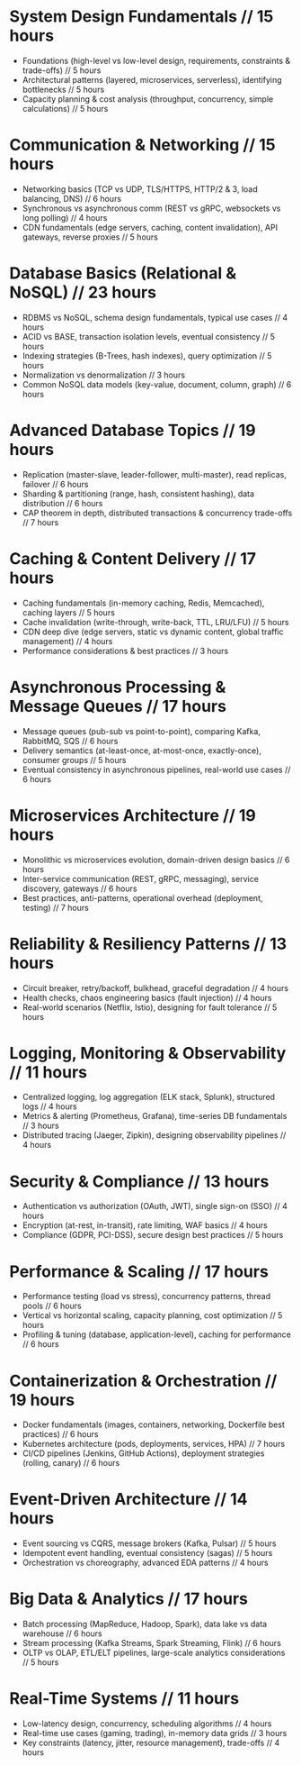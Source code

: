 # System Design Fundamentals // 15 hours
- Foundations (high-level vs low-level design, requirements, constraints & trade-offs) // 5 hours  
- Architectural patterns (layered, microservices, serverless), identifying bottlenecks // 5 hours  
- Capacity planning & cost analysis (throughput, concurrency, simple calculations) // 5 hours  

# Communication & Networking // 15 hours
- Networking basics (TCP vs UDP, TLS/HTTPS, HTTP/2 & 3, load balancing, DNS) // 6 hours  
- Synchronous vs asynchronous comm (REST vs gRPC, websockets vs long polling) // 4 hours  
- CDN fundamentals (edge servers, caching, content invalidation), API gateways, reverse proxies // 5 hours  

# Database Basics (Relational & NoSQL) // 23 hours
- RDBMS vs NoSQL, schema design fundamentals, typical use cases // 4 hours  
- ACID vs BASE, transaction isolation levels, eventual consistency // 5 hours  
- Indexing strategies (B-Trees, hash indexes), query optimization // 5 hours  
- Normalization vs denormalization // 3 hours  
- Common NoSQL data models (key-value, document, column, graph) // 6 hours  

# Advanced Database Topics // 19 hours
- Replication (master-slave, leader-follower, multi-master), read replicas, failover // 6 hours  
- Sharding & partitioning (range, hash, consistent hashing), data distribution // 6 hours  
- CAP theorem in depth, distributed transactions & concurrency trade-offs // 7 hours

# Caching & Content Delivery // 17 hours
- Caching fundamentals (in-memory caching, Redis, Memcached), caching layers // 5 hours  
- Cache invalidation (write-through, write-back, TTL, LRU/LFU) // 5 hours  
- CDN deep dive (edge servers, static vs dynamic content, global traffic management) // 4 hours  
- Performance considerations & best practices // 3 hours

# Asynchronous Processing & Message Queues // 17 hours
- Message queues (pub-sub vs point-to-point), comparing Kafka, RabbitMQ, SQS // 6 hours  
- Delivery semantics (at-least-once, at-most-once, exactly-once), consumer groups // 5 hours  
- Eventual consistency in asynchronous pipelines, real-world use cases // 6 hours  

# Microservices Architecture // 19 hours
- Monolithic vs microservices evolution, domain-driven design basics // 6 hours  
- Inter-service communication (REST, gRPC, messaging), service discovery, gateways // 6 hours  
- Best practices, anti-patterns, operational overhead (deployment, testing) // 7 hours  

# Reliability & Resiliency Patterns // 13 hours
- Circuit breaker, retry/backoff, bulkhead, graceful degradation // 4 hours  
- Health checks, chaos engineering basics (fault injection) // 4 hours  
- Real-world scenarios (Netflix, Istio), designing for fault tolerance // 5 hours  

# Logging, Monitoring & Observability // 11 hours
- Centralized logging, log aggregation (ELK stack, Splunk), structured logs // 4 hours  
- Metrics & alerting (Prometheus, Grafana), time-series DB fundamentals // 3 hours  
- Distributed tracing (Jaeger, Zipkin), designing observability pipelines // 4 hours  

# Security & Compliance // 13 hours
- Authentication vs authorization (OAuth, JWT), single sign-on (SSO) // 4 hours  
- Encryption (at-rest, in-transit), rate limiting, WAF basics // 4 hours  
- Compliance (GDPR, PCI-DSS), secure design best practices // 5 hours  

# Performance & Scaling // 17 hours
- Performance testing (load vs stress), concurrency patterns, thread pools // 6 hours  
- Vertical vs horizontal scaling, capacity planning, cost optimization // 5 hours  
- Profiling & tuning (database, application-level), caching for performance // 6 hours  

# Containerization & Orchestration // 19 hours
- Docker fundamentals (images, containers, networking, Dockerfile best practices) // 6 hours  
- Kubernetes architecture (pods, deployments, services, HPA) // 7 hours  
- CI/CD pipelines (Jenkins, GitHub Actions), deployment strategies (rolling, canary) // 6 hours  

# Event-Driven Architecture // 14 hours
- Event sourcing vs CQRS, message brokers (Kafka, Pulsar) // 5 hours  
- Idempotent event handling, eventual consistency (sagas) // 5 hours  
- Orchestration vs choreography, advanced EDA patterns // 4 hours  

# Big Data & Analytics // 17 hours
- Batch processing (MapReduce, Hadoop, Spark), data lake vs data warehouse // 6 hours  
- Stream processing (Kafka Streams, Spark Streaming, Flink) // 6 hours  
- OLTP vs OLAP, ETL/ELT pipelines, large-scale analytics considerations // 5 hours  

# Real-Time Systems // 11 hours
- Low-latency design, concurrency, scheduling algorithms // 4 hours  
- Real-time use cases (gaming, trading), in-memory data grids // 3 hours  
- Key constraints (latency, jitter, resource management), trade-offs // 4 hours     